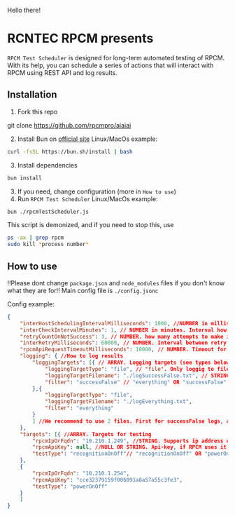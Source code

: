 Hello there!

# RCNTEC RPCM presents
`RPCM Test Scheduler` is designed for long-term automated testing of RPCM.
With its help, you can schedule a series of actions that will interact with RPCM using REST API 
and log results.

## Installation
1. Fork this repo

git clone https://github.com/rpcmpro/aiaiai

2. Install Bun on [official site](https://bun.sh/)
Linux/MacOs example:
```bash
curl -fsSL https://bun.sh/install | bash
```
3. Install dependencies
```bash
bun install
```
3. If you need, change configuration (more in `How to use`)
4. Run `RPCM Test Scheduler`
Linux/MacOs example:
```bash
bun ./rpcmTestScheduler.js
```
This script is demonized, and if you need to stop this, use
```bash
ps -ax | grep rpcm
sudo kill *process number*
```

## How to use
!!Please dont change `package.json` and `node_modules` files if you don't know what they are for!!
Main config file is `./config.jsonc`

Config example:
```JSON
{
    "interHostSchedulingIntervalMilliseconds": 1000, //NUMBER in milliseconds. Interval between requests for one host
    "interCheckIntervalMinutes": 1, // NUMBER in minutes. Interval how often to check group of hosts
    "retryCountOnNotSuccess": 3, // NUMBER. how many attempts to make if the check fails
    "interRetryMilliseconds": 60000, // NUMBER. Interval between retry if the check fails
    "rpcmApiRequestTimeoutMilliseconds": 10000, // NUMBER. Timeout for REST API requests
    "logging": { //How to log results
        "loggingTargets": [{ // ARRAY. Logging targets (see types below)
            "loggingTargetType": "file", // "file". Only loggig to files supported so far
            "loggingTargetFilename": "./logSuccessFalse.txt", // STRING (path). Log file location name and path
            "filter": "successFalse" // "everything" OR "successFalse" - for only unsuccessful (bad) logs. "everything" - for all logs
        },{
            "loggingTargetType": "file",
            "loggingTargetFilename": "./logEverything.txt",
            "filter": "everything"
        }
        ] //We recommend to use 2 files. First for successFalse logs, and second for all logs
    },
    "targets": [{ //ARRAY. Targets for testing
        "rpcmIpOrFqdn": "10.210.1.249", //STRING. Supports ip address or FQDN (interdevochka-rpcm.local)
        "rpcmApiKey": null, //NULL OR STRING. Api-key, if RPCM uses it. Check the module settings (Configuration -> API Service Settings -> "API Authentication" switch)
        "testType": "recognitionOnOff"// "recognitionOnOff" OR "powerOnOff"
    },
    {
        "rpcmIpOrFqdn": "10.210.1.254",
        "rpcmApiKey": "cce32379159f006091a8a57a55c3fe3",
        "testType": "powerOnOff"
    }
    ]
}
```

